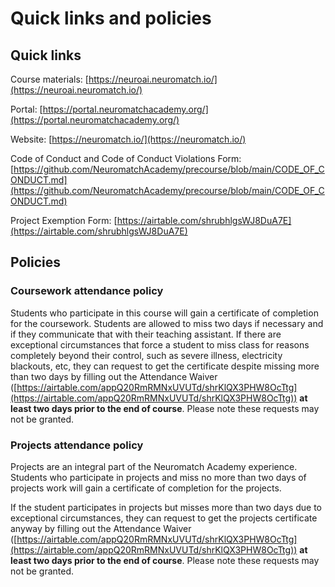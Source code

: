 # Quick links and policies

## Quick links

Course materials: [https://neuroai.neuromatch.io/](https://neuroai.neuromatch.io/)

Portal: [https://portal.neuromatchacademy.org/](https://portal.neuromatchacademy.org/)

Website: [https://neuromatch.io/](https://neuromatch.io/)

Code of Conduct and Code of Conduct Violations Form: [https://github.com/NeuromatchAcademy/precourse/blob/main/CODE_OF_CONDUCT.md](https://github.com/NeuromatchAcademy/precourse/blob/main/CODE_OF_CONDUCT.md)

Project Exemption Form: [https://airtable.com/shrubhlgsWJ8DuA7E](https://airtable.com/shrubhlgsWJ8DuA7E)



## Policies

### Coursework attendance policy

Students who participate in this course will gain a certificate of completion for the coursework. Students are allowed to miss two days if necessary and if they communicate that with their teaching assistant. If there are exceptional circumstances that force a student to miss class for reasons completely beyond their control, such as severe illness, electricity blackouts, etc, they can request to get the certificate despite missing more than two days by filling out the Attendance Waiver ([https://airtable.com/appQ20RmRMNxUVUTd/shrKlQX3PHW8OcTtg](https://airtable.com/appQ20RmRMNxUVUTd/shrKlQX3PHW8OcTtg)) **at least two days prior to the end of course**. Please note these requests may not be granted.

### Projects attendance policy

Projects are an integral part of the Neuromatch Academy experience. Students who participate in projects and miss no more than two days of projects work will gain a certificate of completion for the projects. 

If the student participates in projects but misses more than two days due to exceptional circumstances, they can request to get the projects certificate anyway by filling out the Attendance Waiver ([https://airtable.com/appQ20RmRMNxUVUTd/shrKlQX3PHW8OcTtg](https://airtable.com/appQ20RmRMNxUVUTd/shrKlQX3PHW8OcTtg)) **at least two days prior to the end of course**. Please note these requests may not be granted.
